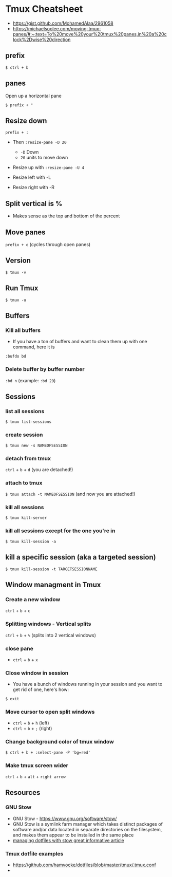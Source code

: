 # Tmux Cheatsheet
* https://gist.github.com/MohamedAlaa/2961058
* https://michaelsoolee.com/moving-tmux-panes/#:~:text=To%20move%20your%20tmux%20panes,in%20a%20clock%2Dwise%20direction 

## prefix
`$ ctrl + b`

## panes
Open up a horizontal pane

`$ prefix + "`

## Resize down
`prefix + :`

* Then `:resize-pane -D 20`
    - `-D` Down
    - `20` units to move down

* Resize up with `:resize-pane -U 4`
* Resize left with -L
* Resize right with -R

## Split vertical is %
* Makes sense as the top and bottom of the percent

## Move panes
`prefix + o` (cycles through open panes)

## Version
`$ tmux -v`

## Run Tmux
`$ tmux -u`

## Buffers
### Kill all buffers
* If you have a ton of buffers and want to clean them up with one command, here it is

`:bufdo bd`

### Delete buffer by buffer number
`:bd n` (example: `:bd 29`)

## Sessions
### list all sessions
`$ tmux list-sessions`

### create session
`$ tmux new -s NAMEOFSESSION`

### detach from tmux
`ctrl` + `b` + `d` (you are detached!)

### attach to tmux
`$ tmux attach -t NAMEOFSESSION` (and now you are attached!)

### kill all sessions
`$ tmux kill-server`

### kill all sessions except for the one you're in
`$ tmux kill-session -a`

## kill a specific session (aka a targeted session)
`$ tmux kill-session -t TARGETSESSIONNAME`

## Window managment in Tmux
### Create a new window

`ctrl` + `b` + `c`

### Splitting windows - Vertical splits

`ctrl` + `b` + `%` (splits into 2 vertical windows)

### close pane
* `ctrl` + `b` + `x`

### Close window in session
* You have a bunch of windows running in your session and you want to get rid of one, here's how:

`$ exit`

### Move cursor to open split windows
* `ctrl` + `b` + `h` (left)
* `ctrl` + `b` + `;` (right)

### Change background color of tmux window
`$ ctrl + b + :select-pane -P 'bg=red'`

### Make tmux screen wider
`ctrl` + `b` + `alt` + `right arrow`

## Resources
### GNU Stow
* GNU Stow - https://www.gnu.org/software/stow/
* GNU Stow is a symlink farm manager which takes distinct packages of software and/or data located in separate directories on the filesystem, and makes them appear to be installed in the same place
* [managing dotfiles with stow great informative article](https://alexpearce.me/2016/02/managing-dotfiles-with-stow/)

### Tmux dotfile examples
* https://github.com/hamvocke/dotfiles/blob/master/tmux/.tmux.conf
* 

